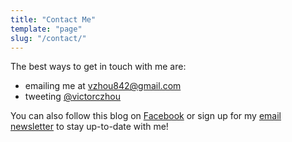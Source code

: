 ```yaml
---
title: "Contact Me"
template: "page"
slug: "/contact/"
---
```


The best ways to get in touch with me are:

- emailing me at [vzhou842@gmail.com](mailto:vzhou842@gmail.com)
- tweeting [@victorczhou](https://twitter.com/victorczhou)

You can also follow this blog on [Facebook](https://www.facebook.com/victorzhoucom) or sign up for my [email newsletter](/subscribe/?src=contact) to stay up-to-date with me!
